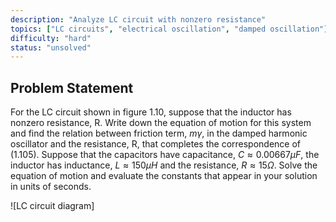 ```yaml
---
description: "Analyze LC circuit with nonzero resistance"
topics: ["LC circuits", "electrical oscillation", "damped oscillation"]
difficulty: "hard"
status: "unsolved"
---
```


## Problem Statement
For the LC circuit shown in figure 1.10, suppose that the inductor has nonzero resistance, R. Write down the equation of motion for this system and find the relation between friction term, $m\gamma$, in the damped harmonic oscillator and the resistance, R, that completes the correspondence of (1.105). Suppose that the capacitors have capacitance, $C \approx 0.00667\mu F$, the inductor has inductance, $L \approx 150\mu H$ and the resistance, $R \approx 15\Omega$. Solve the equation of motion and evaluate the constants that appear in your solution in units of seconds.

![LC circuit diagram]
